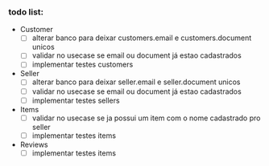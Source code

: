 ### todo list:
- Customer
  - [ ] alterar banco para deixar customers.email e customers.document unicos
  - [ ] validar no usecase se email ou document já estao cadastrados
  - [ ] implementar testes customers

- Seller
  - [ ] alterar banco para deixar seller.email e seller.document unicos
  - [ ] validar no usecase se email ou document já estao cadastrados
  - [ ] implementar testes sellers

- Items
  - [ ] validar no usecase se ja possui um item com o nome cadastrado pro seller
  - [ ] implementar testes items

- Reviews
  - [ ] implementar testes items